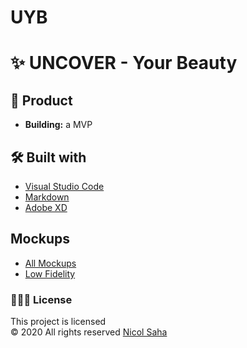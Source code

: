 # UYB

# ✨ UNCOVER - Your Beauty

## 📓 Product

- **Building:** a MVP

## 🛠 Built with

- [Visual Studio Code](https://code.visualstudio.com/)
- [Markdown](https://www.markdownguide.org/)
- [Adobe XD](https://www.adobe.com/products/xd.html)

## Mockups

- [All Mockups](https://github.com/NicolSaha/UYB/tree/main/mockups)
- [Low Fidelity](https://github.com/NicolSaha/UYB/blob/main/mockups/LoFi-Web%2BMob.pdf)

### 👩🏻‍💻 License

This project is licensed <br/>
© 2020 All rights reserved [Nicol Saha](https://github.com/NicolSaha)
